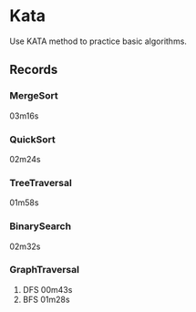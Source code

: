# Kata  
  
Use KATA method to practice basic algorithms.
  
## Records  
  
### MergeSort  
  
03m16s  
  
### QuickSort  
  
02m24s  
  
### TreeTraversal  
  
01m58s  
  
### BinarySearch  
  
02m32s  
  
### GraphTraversal  
  
1. DFS 00m43s  
2. BFS 01m28s  
  